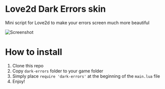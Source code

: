 # Love2d Dark Errors skin

Mini script for Love2d to make your errors screen much more beautiful

![Screenshot](https://i.imgur.com/zKttpBd.jpg)

# How to install

1. Clone this repo
2. Copy `dark-errors` folder to your game folder
3. Simply place `require 'dark-errors'` at the beginning of the `main.lua` file
4. Enjoy!
